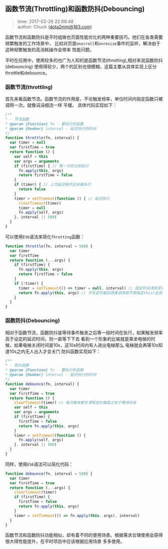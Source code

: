 ## 函数节流(Throttling)和函数防抖(Debouncing)
> time: 2017-02-26 22:09:48   
> author: Chuck ([dota2mm@163.com](mailto:dota2mm@163.com))

函数节流和函数防抖是平时组做也页面性能优化的两种重要技巧。他们在各类需要频繁触发的工作场景中，
比如对页面`onscroll`和`onresize`事件的监听，解决由于这种频繁触发的高消耗操作会带来
性能问题。

平时在应用中，使用较多的也广为人知的是函数节流(throtting),相对来说函数防抖(debouncing)
使用得较少，两个的区别也很模糊，这篇主要从具体实现上区分throttle和debounce。

### 函数节流(throttling)
首先来看函数节流。函数节流的作用是，不论触发频率，单位时间内指定函数只被调用一次。就像涓涓细流一样
平缓。
具体代码实现如下：
```js
/**
* - 节流函数
* @param {Function} fn - 要执行的函数
* @param {Number} interval - 延迟执行的时间
*/
function throttle(fn, interval) {
  var timer = null
  var firstTime = true
  return function () {
    var self = this    
    var args = arguments
    if (firstTime) { // 第一次则立即执行
      fn.apply(this, args)
      return firstTime = false
    }
    if (timer) { // 上次延迟操作还未被执行
      return false
    }
    timer = setTimeout(function () { // 延迟执行
      clearTimeout(timer)
      timer = null
      fn.apply(self, args)
    }, interval || 500)
  }
}
```
可以使用`ES6`语法来简化`Throtting`函数：
```js
function throttle(fn, interval = 500) {
  var timer
  var firstTime
  return function (...args) {
    if (firstTime) {
      fn.apply(this, args)
      return firstTime = false
    }
    if (!timer) {
      timer = setTimeout(() => timer = null, interval) // 固定时间清除定时器id
      return fn.apply(this, args) // 不在定时器回调里调用故不用指定this(此处也可以按照上面思路在回调中调用，箭头函数自动绑定this)
    }
  }
}
```
### 函数防抖(Debouncing)
相对于函数节流，函数防抖是等待事件触发之后等一段时间在执行，如果触发频率高于设定的延迟时间，则一直等下下去
看到一个形象的比喻就是乘坐电梯的时候，如果电梯关闭时间是10s，这10s时间内有人进出电梯那么
电梯就会再等10s知道10s之内无人出入才会关门
防抖函数实现如下：
```js
/**
* - 防抖函数
* @param {Function} fn - 要执行的函数
* @param {Number} interval - 延迟执行的时间
*/
function debounce(fn, interval) {
  var timer
  var firstTime = true  
  return function () {
    clearTimeout(timer) // 每次触发都先清除定时器是之处于等待状态
    var self = this
    var args = arguments
    if (firstTime) {
      firstTime = false
      return fn.apply(this, args)
    }
    timer = setTimeout(function () {
      fn.apply(self, args)
    }, interval || 500)
  }
}
```
同样，使用`ES6`语法可以简化代码：
```js
function debounce(fn, interval = 500) {
  var timer
  var firstTime = true
  return function (...args) {
    clearTimeout(timer)
    if (firstTime) {
      firstTime = false
      return fn.apply(this, args)
    }
    timer = setTimeout(() => fn.apply(this, args), interval)
  }
}
```
函数节流和函数防抖功能相似，却有着不同的使用场景。根据需求合理使用会获得很大得性能提升，在平时项目中应该根据应用场景
多多使用。